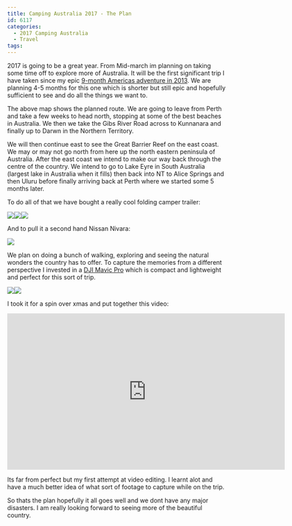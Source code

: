 ```yaml
---
title: Camping Australia 2017 - The Plan
id: 6117
categories:
  - 2017 Camping Australia
  - Travel
tags:
---
```


2017 is going to be a great year. From Mid-march im planning on taking some time off to explore more of Australia. It will be the first significant trip I have taken since my epic [9-month Americas adventure in 2013](https://www.mikecann.co.uk/category/travel/2013-trip/). We are planning 4-5 months for this one which is shorter but still epic and hopefully sufficient to see and do all the things we want to.

The above map shows the planned route. We are going to leave from Perth and take a few weeks to head north, stopping at some of the best beaches in Australia. We then we take the Gibs River Road across to Kunnanara and finally up to Darwn in the Northern Territory.

We will then continue east to see the Great Barrier Reef on the east coast. We may or may not go north from here up the north eastern peninsula of Australia. After the east coast we intend to make our way back through the centre of the country. We intend to go to Lake Eyre in South Australia (largest lake in Australia when it fills) then back into NT to Alice Springs and then Uluru before finally arriving back at Perth where we started some 5 months later.

To do all of that we have bought a really cool folding camper trailer:

[![](https://www.mikecann.co.uk/wp-content/uploads/2017/01/2-300x206.jpg)](https://www.mikecann.co.uk/wp-content/uploads/2017/01/2.jpg)[![](https://www.mikecann.co.uk/wp-content/uploads/2017/01/4_2_6-300x200.jpg)](https://www.mikecann.co.uk/wp-content/uploads/2017/01/4_2_6.jpg)[![](https://www.mikecann.co.uk/wp-content/uploads/2017/01/ezytrail-stirling-z-300x200.jpg)](https://www.mikecann.co.uk/wp-content/uploads/2017/01/ezytrail-stirling-z.jpg)

And to pull it a second hand Nissan Nivara:

[![](https://www.mikecann.co.uk/wp-content/uploads/2017/01/IMG_6969-1024x768.jpg)](https://www.mikecann.co.uk/wp-content/uploads/2017/01/IMG_6969.jpg)

We plan on doing a bunch of walking, exploring and seeing the natural wonders the country has to offer. To capture the memories from a different perspective I invested in a [DJI Mavic Pro](https://www.dji.com/mavic) which is compact and lightweight and perfect for this sort of trip.

[![](https://www.mikecann.co.uk/wp-content/uploads/2017/01/dji_mavik_pro_hands_on_1-1-300x225.jpg)](https://www.mikecann.co.uk/wp-content/uploads/2017/01/dji_mavik_pro_hands_on_1-1.jpg)[![](https://www.mikecann.co.uk/wp-content/uploads/2017/01/dji-mavic-pro-drone_06-970x647-c-300x200.jpg)](https://www.mikecann.co.uk/wp-content/uploads/2017/01/dji-mavic-pro-drone_06-970x647-c.jpg)

I took it for a spin over xmas and put together this video:

<iframe src="https://www.youtube.com/embed/_2Q1e-8v148" width="640" height="360" frameborder="0" allowfullscreen="allowfullscreen"></iframe>

Its far from perfect but my first attempt at video editing. I learnt alot and have a much better idea of what sort of footage to capture while on the trip.

So thats the plan hopefully it all goes well and we dont have any major disasters. I am really looking forward to seeing more of the beautiful country.